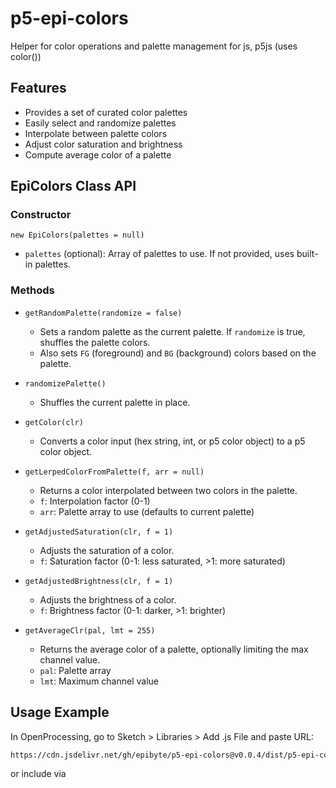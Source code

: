 
# p5-epi-colors
Helper for color operations and palette management for js, p5js (uses color())

## Features

- Provides a set of curated color palettes
- Easily select and randomize palettes
- Interpolate between palette colors
- Adjust color saturation and brightness
- Compute average color of a palette

## EpiColors Class API

### Constructor
`new EpiColors(palettes = null)`
- `palettes` (optional): Array of palettes to use. If not provided, uses built-in palettes.

### Methods

- `getRandomPalette(randomize = false)`
	- Sets a random palette as the current palette. If `randomize` is true, shuffles the palette colors.
	- Also sets `FG` (foreground) and `BG` (background) colors based on the palette.

- `randomizePalette()`
	- Shuffles the current palette in place.

- `getColor(clr)`
	- Converts a color input (hex string, int, or p5 color object) to a p5 color object.

- `getLerpedColorFromPalette(f, arr = null)`
	- Returns a color interpolated between two colors in the palette.
	- `f`: Interpolation factor (0-1)
	- `arr`: Palette array to use (defaults to current palette)

- `getAdjustedSaturation(clr, f = 1)`
	- Adjusts the saturation of a color.
	- `f`: Saturation factor (0-1: less saturated, >1: more saturated)

- `getAdjustedBrightness(clr, f = 1)`
	- Adjusts the brightness of a color.
	- `f`: Brightness factor (0-1: darker, >1: brighter)

- `getAverageClr(pal, lmt = 255)`
	- Returns the average color of a palette, optionally limiting the max channel value.
	- `pal`: Palette array
	- `lmt`: Maximum channel value

## Usage Example

In OpenProcessing, go to Sketch > Libraries > Add .js File and paste URL:
```html
https://cdn.jsdelivr.net/gh/epibyte/p5-epi-colors@v0.0.4/dist/p5-epi-colors.js
```
or include via <script src="">

```js
// In your p5.js sketch:
let epiColors;

function setup() {
	createCanvas(400, 400);
  
  const { EpiColors } = EpiColorsPckg;
	epiColors = new EpiColors();
	// epiColors.getRandomPalette(); // optional, part of the constructor
	background(epiColors.BG);
	noStroke();
	for (let i = 0; i < epiColors.palette.length; i++) {
		fill(epiColors.palette[i]);
		ellipse(60 + i * 60, height / 2, 50, 50);
	}
	// Interpolated color example
	let lerped = epiColors.getLerpedColorFromPalette(0.5);
	fill(lerped);
	ellipse(width / 2, height - 60, 60, 60);
}
```

## Notes
- Requires p5.js and its color utilities (color, lerpColor, etc.)
